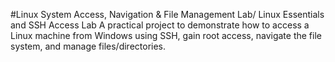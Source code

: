 #Linux System Access, Navigation & File Management Lab/ Linux Essentials and SSH Access Lab
A practical project to demonstrate how to access a Linux machine from Windows using SSH, gain root access, navigate the file system, and manage files/directories.
